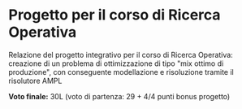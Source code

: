# Progetto per il corso di Ricerca Operativa
Relazione del progetto integrativo per il corso di Ricerca Operativa: creazione di un problema di ottimizzazione di tipo "mix ottimo di produzione", con conseguente modellazione e risoluzione tramite il risolutore AMPL

**Voto finale:**  30L (voto di partenza: 29 + 4/4 punti bonus progetto)

